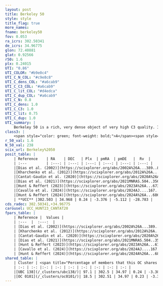 ```yaml
---
layout: post
title: Berkeley 50
style: style
title_flag: true
more_names: 
fname: berkeley50
fov: 0.053
ra_icrs: 302.50341
de_icrs: 34.96775
glon: 72.40881
glat: 0.92566
r50: 1.6
plx: 0.24015
UTI: "0.86"
UTI_COLOR: "#b9e0c4"
UTI_C_N_COL: "#c9e8c8"
UTI_C_dens_COL: "#a6cab9"
UTI_C_C3_COL: "#a6cab9"
UTI_C_lit_COL: "#d4edca"
UTI_C_dup_COL: "#a6cab9"
UTI_C_N: 0.8
UTI_C_dens: 1.0
UTI_C_C3: 1.0
UTI_C_lit: 0.75
UTI_C_dup: 1.0
UTI_summary: |
    Berkeley 50 is a rich, very dense object of very high C3 quality. It is well-studied in the literature. This object shares a large percentage of members with 2 later reported entries.
class3: |
    <span style="color: green; font-weight: bold;">A</span><span style="color: green; font-weight: bold;">A</span>
r_50_val: 1.6
N_50_val: 238
scix_url: Berkeley%2050
posit_table: |
    | Reference    | RA    | DEC   | Plx  | pmRA  | pmDE   |  Rv  |
    | :---         | :---: | :---: | :---: | :---: | :---: | :---: |
    |[Dias et al. (2002)](https://scixplorer.org/abs/2002A%26A...389..871D) | 302.6 | 34.967 | -- | -1.06 | -2.39 | -- |
    |[Kharchenko et al. (2012)](https://scixplorer.org/abs/2012A%26A...543A.156K) | 302.52 | 34.97 | -- | -1.06 | -2.39 | -- |
    |[Cantat-Gaudin et al. (2020)](https://scixplorer.org/abs/2020A%26A...640A...1C) | 302.505 | 34.967 | 0.246 | -3.398 | -5.072 | -- |
    |[Dias et al. (2021)](https://scixplorer.org/abs/2021MNRAS.504..356D) | 302.486 | 34.963 | 0.243 | -3.387 | -5.081 | -- |
    |[Hunt & Reffert (2023)](https://scixplorer.org/abs/2023A%26A...673A.114H) | 302.507 | 34.968 | 0.237 | -3.369 | -5.13 | -- |
    |[Cavallo et al. (2024)](https://scixplorer.org/abs/2024AJ....167...12C) | 302.494 | 34.966 | 0.236 | -- | -- | -- |
    |[Hunt & Reffert (2024)](https://scixplorer.org/abs/2024A%26A...686A..42H) | 302.507 | 34.968 | 0.237 | -3.369 | -5.13 | -- |
    | **UCC** |302.503 | 34.968 | 0.24 | -3.376 | -5.112 | -28.783 | 
cds_radec: 302.50341,+34.96775
carousel: UCC_HUNT23_CANTAT20
fpars_table: |
    | Reference |  Values |
    | :---  |  :---:  |
    | [Dias et al. (2002)](https://scixplorer.org/abs/2002A%26A...389..871D) | `E(B-V)=0.75, Dist=2653.0, Age=8.35` |
    | [Kharchenko et al. (2012)](https://scixplorer.org/abs/2012A%26A...543A.156K) | `e_bv=0.77, distance=1952, log_age=8.375` |
    | [Cantat-Gaudin et al. (2020)](https://scixplorer.org/abs/2020A%26A...640A...1C) | `AVNN=2.12, DMNN=12.64, AgeNN=7.88` |
    | [Dias et al. (2021)](https://scixplorer.org/abs/2021MNRAS.504..356D) | `Av=2.846, Dist=3624, logage=6.772, [Fe/H]=-0.162` |
    | [Hunt & Reffert (2023)](https://scixplorer.org/abs/2023A%26A...673A.114H) | `AV50=3.002, diffAV50=2.322, MOD50=12.892, logAge50=7.72` |
    | [Cavallo et al. (2024)](https://scixplorer.org/abs/2024AJ....167...12C) | `AV50=2.92, dMod50=13.09, logAge50=8.07, [Fe/H]50=0.67` |
    | [Hunt & Reffert (2024)](https://scixplorer.org/abs/2024A%26A...686A..42H) | `MassJ=2343.64` |
shared_table: |
    | Cluster | <span title="Percentage of members that this OC shares with the ones listed">%</span>   | RA   | DEC   | Plx   | pmRA  | pmDE  | Rv | UTI |
    | :-: | :-: |:-: | :-: | :-: | :-: | :-: | :-: | :-: |
    |[UBC 138](/_clusters/ubc138/)| 97.1 | 302.5 | 34.97 | 0.24 | -3.38 | -5.11 | -28.78 |0.04 |
    |[OC 0101](/_clusters/oc0101/)| 18.5 | 302.51 | 34.97 | 0.23 | -3.37 | -5.13 | -- |0.0 |
---
```

